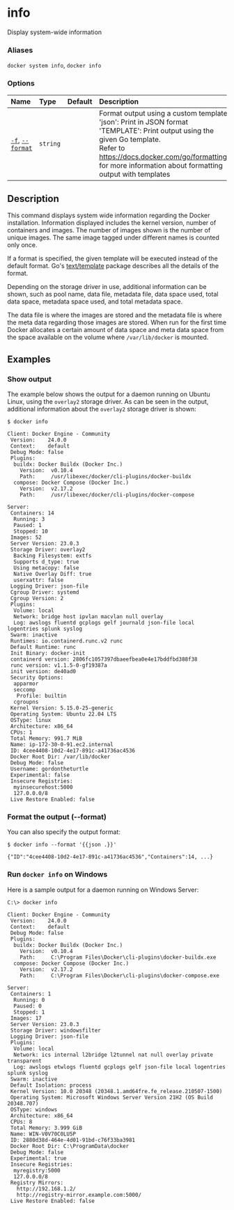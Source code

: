 # info

<!---MARKER_GEN_START-->
Display system-wide information

### Aliases

`docker system info`, `docker info`

### Options

| Name                                   | Type     | Default | Description                                                                                                                                                                                                                                                        |
|:---------------------------------------|:---------|:--------|:-------------------------------------------------------------------------------------------------------------------------------------------------------------------------------------------------------------------------------------------------------------------|
| [`-f`](#format), [`--format`](#format) | `string` |         | Format output using a custom template:<br>'json':             Print in JSON format<br>'TEMPLATE':         Print output using the given Go template.<br>Refer to https://docs.docker.com/go/formatting/ for more information about formatting output with templates |


<!---MARKER_GEN_END-->

## Description

This command displays system wide information regarding the Docker installation.
Information displayed includes the kernel version, number of containers and images.
The number of images shown is the number of unique images. The same image tagged
under different names is counted only once.

If a format is specified, the given template will be executed instead of the
default format. Go's [text/template](https://pkg.go.dev/text/template) package
describes all the details of the format.

Depending on the storage driver in use, additional information can be shown, such
as pool name, data file, metadata file, data space used, total data space, metadata
space used, and total metadata space.

The data file is where the images are stored and the metadata file is where the
meta data regarding those images are stored. When run for the first time Docker
allocates a certain amount of data space and meta data space from the space
available on the volume where `/var/lib/docker` is mounted.

## Examples

### Show output

The example below shows the output for a daemon running on Ubuntu Linux,
using the `overlay2` storage driver. As can be seen in the output, additional
information about the `overlay2` storage driver is shown:

```console
$ docker info

Client: Docker Engine - Community
 Version:    24.0.0
 Context:    default
 Debug Mode: false
 Plugins:
  buildx: Docker Buildx (Docker Inc.)
    Version:  v0.10.4
    Path:     /usr/libexec/docker/cli-plugins/docker-buildx
  compose: Docker Compose (Docker Inc.)
    Version:  v2.17.2
    Path:     /usr/libexec/docker/cli-plugins/docker-compose

Server:
 Containers: 14
  Running: 3
  Paused: 1
  Stopped: 10
 Images: 52
 Server Version: 23.0.3
 Storage Driver: overlay2
  Backing Filesystem: extfs
  Supports d_type: true
  Using metacopy: false
  Native Overlay Diff: true
  userxattr: false
 Logging Driver: json-file
 Cgroup Driver: systemd
 Cgroup Version: 2
 Plugins:
  Volume: local
  Network: bridge host ipvlan macvlan null overlay
  Log: awslogs fluentd gcplogs gelf journald json-file local logentries splunk syslog
 Swarm: inactive
 Runtimes: io.containerd.runc.v2 runc
 Default Runtime: runc
 Init Binary: docker-init
 containerd version: 2806fc1057397dbaeefbea0e4e17bddfbd388f38
 runc version: v1.1.5-0-gf19387a
 init version: de40ad0
 Security Options:
  apparmor
  seccomp
   Profile: builtin
  cgroupns
 Kernel Version: 5.15.0-25-generic
 Operating System: Ubuntu 22.04 LTS
 OSType: linux
 Architecture: x86_64
 CPUs: 1
 Total Memory: 991.7 MiB
 Name: ip-172-30-0-91.ec2.internal
 ID: 4cee4408-10d2-4e17-891c-a41736ac4536
 Docker Root Dir: /var/lib/docker
 Debug Mode: false
 Username: gordontheturtle
 Experimental: false
 Insecure Registries:
  myinsecurehost:5000
  127.0.0.0/8
 Live Restore Enabled: false
```

### <a name="format"></a> Format the output (--format)

You can also specify the output format:

```console
$ docker info --format '{{json .}}'

{"ID":"4cee4408-10d2-4e17-891c-a41736ac4536","Containers":14, ...}
```

### Run `docker info` on Windows

Here is a sample output for a daemon running on Windows Server:

```console
C:\> docker info

Client: Docker Engine - Community
 Version:    24.0.0
 Context:    default
 Debug Mode: false
 Plugins:
  buildx: Docker Buildx (Docker Inc.)
    Version:  v0.10.4
    Path:     C:\Program Files\Docker\cli-plugins\docker-buildx.exe
  compose: Docker Compose (Docker Inc.)
    Version:  v2.17.2
    Path:     C:\Program Files\Docker\cli-plugins\docker-compose.exe

Server:
 Containers: 1
  Running: 0
  Paused: 0
  Stopped: 1
 Images: 17
 Server Version: 23.0.3
 Storage Driver: windowsfilter
 Logging Driver: json-file
 Plugins:
  Volume: local
  Network: ics internal l2bridge l2tunnel nat null overlay private transparent
  Log: awslogs etwlogs fluentd gcplogs gelf json-file local logentries splunk syslog
 Swarm: inactive
 Default Isolation: process
 Kernel Version: 10.0 20348 (20348.1.amd64fre.fe_release.210507-1500)
 Operating System: Microsoft Windows Server Version 21H2 (OS Build 20348.707)
 OSType: windows
 Architecture: x86_64
 CPUs: 8
 Total Memory: 3.999 GiB
 Name: WIN-V0V70C0LU5P
 ID: 2880d38d-464e-4d01-91bd-c76f33ba3981
 Docker Root Dir: C:\ProgramData\docker
 Debug Mode: false
 Experimental: true
 Insecure Registries:
  myregistry:5000
  127.0.0.0/8
 Registry Mirrors:
   http://192.168.1.2/
   http://registry-mirror.example.com:5000/
 Live Restore Enabled: false
```
